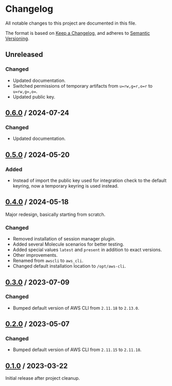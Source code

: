 # Changelog

All notable changes to this project are documented in this file.

The format is based on [Keep a Changelog](https://keepachangelog.com/en/1.1.0),
and adheres to [Semantic Versioning](https://semver.org/spec/v2.0.0).

## Unreleased

### Changed

- Updated documentation.
- Switched permissions of temporary artifacts from `u=rw,g=r,o=r` to
  `u=rw,g=,o=`.
- Updated public key.

## [0.6.0](https://github.com/trallnag/ansible-role-aws-cli/compare/v0.5.0...v0.6.0) / 2024-07-24

### Changed

- Updated documentation.

## [0.5.0](https://github.com/trallnag/ansible-role-aws-cli/compare/v0.4.0...v0.5.0) / 2024-05-20

### Added

- Instead of import the public key used for integration check to the default
  keyring, now a temporary keyring is used instead.

## [0.4.0](https://github.com/trallnag/ansible-role-aws-cli/compare/v0.3.0...v0.4.0) / 2024-05-18

Major redesign, basically starting from scratch.

### Changed

- Removed installation of session manager plugin.
- Added several Molecule scenarios for better testing.
- Added special values `latest` and `present` in addition to exact versions.
- Other improvements.
- Renamed from `awscli` to `aws_cli`.
- Changed default installation location to `/opt/aws-cli`.

## [0.3.0](https://github.com/trallnag/ansible-role-aws-cli/compare/v0.2.0...v0.3.0) / 2023-07-09

### Changed

- Bumped default version of AWS CLI from `2.11.18` to `2.13.0`.

## [0.2.0](https://github.com/trallnag/ansible-role-aws-cli/compare/v0.1.0...v0.2.0) / 2023-05-07

### Changed

- Bumped default version of AWS CLI from `2.11.15` to `2.11.18`.

## [0.1.0](https://github.com/trallnag/ansible-role-aws-cli/compare/0f0c4a8a6659cf59e205e9993b2b237bebce7005...v0.1.0) / 2023-03-22

Initial release after project cleanup.

